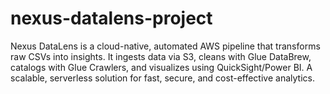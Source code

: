 # nexus-datalens-project
Nexus DataLens is a cloud-native, automated AWS pipeline that transforms raw CSVs into insights. It ingests data via S3, cleans with Glue DataBrew, catalogs with Glue Crawlers, and visualizes using QuickSight/Power BI. A scalable, serverless solution for fast, secure, and cost-effective analytics.
